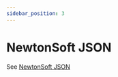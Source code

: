 ```yaml
---
sidebar_position: 3
---
```


# NewtonSoft JSON

See [NewtonSoft JSON](../serialization-naming/newtonsoft-json.md)
